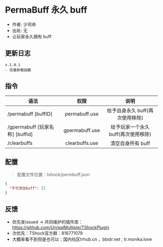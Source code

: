 # PermaBuff 永久 buff

- 作者: 少司命
- 出处: 无
- 让玩家永久拥有 buff

## 更新日志

```
v.1.0.1
- 完善卸载函数
```

## 指令

| 语法                            |      权限      |                说明                 |
| ------------------------------- | :------------: | :---------------------------------: |
| /permabuff [buffID]             | permabuff.use  |   给予自身永久 buff(再次使用移除)   |
| /gpermabuff [玩家名称] [buffid] | gpermabuff.use | 给予玩家一个永久 buff(再次使用移除) |
| /clearbuffs                     | clearbuffs.use |          清空自身所有 buff          |

## 配置
> 配置文件位置：tshock/permbuff.json
```json
{
  "不可添加buff": []
}
```
## 反馈
- 优先发issued -> 共同维护的插件库：https://github.com/UnrealMultiple/TShockPlugin
- 次优先：TShock官方群：816771079
- 大概率看不到但是也可以：国内社区trhub.cn ，bbstr.net , tr.monika.love
